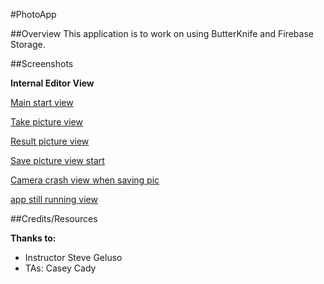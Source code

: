 #PhotoApp

##Overview
This application is to work on using ButterKnife and Firebase Storage. 


##Screenshots

**Internal Editor View**

[Main start view](/Users/sooz/codefellows/401Java/Labs/31-photo-upload/screenshots/introscreenshot_photoapp.png)

[Take picture view](/Users/sooz/codefellows/401Java/Labs/31-photo-upload/screenshots/takephoto_withcamera.png)

[Result picture view](/Users/sooz/codefellows/401Java/Labs/31-photo-upload/screenshots/resultscreen_takepicture.png)

[Save picture view start](/Users/sooz/codefellows/401Java/Labs/31-photo-upload/screenshots/savepicture_lauch.png)

[Camera crash view when saving pic](//Users/sooz/codefellows/401Java/Labs/31-photo-upload/screenshots/cameracrashed.png)

[app still running view](/Users/sooz/codefellows/401Java/Labs/31-photo-upload/screenshots/appstillrunning_aftercamerasavecrash.png)


##Credits/Resources

__Thanks to:__

- Instructor Steve Geluso
- TAs: Casey Cady
